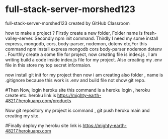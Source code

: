 # full-stack-server-morshed123
full-stack-server-morshed123 created by GitHub Classroom

how to make a project ?
Firstly create a new folder, Folder name is fresh-valley-server.
Secondly npm init command.
Thirdly I need my some install express, mongodb, cors, body-parser, nodemon, dotenv etc,For this command npm install express mongodb cors body-parser nodemon dotenv .
Fourthly create a some file for project, now creating file is index.js , I am writing  build a code inside index.js file for my project.
Also creating my .env file in this store my top secret informaion.

now install git init for my project then now i am creating also folder , name is .gitignore because this work is .env and build file not show git repo.

#Then Now, login heroku site this command is a heroku login  ,  heroku create etc.
heroku link is https://mighty-earth-48217.herokuapp.com/products

Now git  repository my project is command ,  git push heroku main  and creating my site.

#Finally deploy my heroku site link is https://mighty-earth-48217.herokuapp.com




